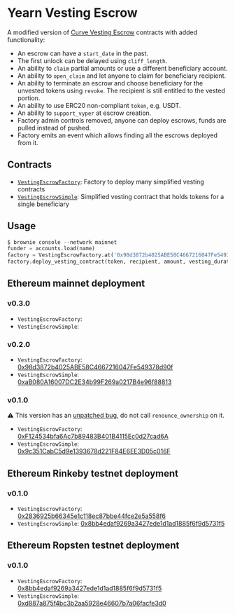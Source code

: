 # Yearn Vesting Escrow

A modified version of [Curve Vesting Escrow](https://github.com/curvefi/curve-dao-contracts) contracts with added functionality:

- An escrow can have a `start_date` in the past.
- The first unlock can be delayed using `cliff_length`.
- An ability to `claim` partial amounts or use a different beneficiary account.
- An ability to `open_claim` and let anyone to claim for beneficiary recipient.
- An ability to terminate an escrow and choose beneficiary for the unvested tokens using `revoke`. The recipient is still entitled to the vested portion.
- An ability to use ERC20 non-compliant `token`, e.g. USDT.
- An ability to `support_vyper` at escrow creation.
- Factory admin controls removed, anyone can deploy escrows, funds are pulled instead of pushed.
- Factory emits an event which allows finding all the escrows deployed from it.

## Contracts

- [`VestingEscrowFactory`](contracts/VestingEscrowFactory.vy): Factory to deploy many simplified vesting contracts
- [`VestingEscrowSimple`](contracts/VestingEscrowSimple.vy): Simplified vesting contract that holds tokens for a single beneficiary

## Usage

```python
$ brownie console --network mainnet
funder = accounts.load(name)
factory = VestingEscrowFactory.at('0x98d3872b4025ABE58C4667216047Fe549378d90f', owner=funder)
factory.deploy_vesting_contract(token, recipient, amount, vesting_duration, vesting_start, cliff_length, open_claim, support_vyper, owner)
```

## Ethereum mainnet deployment

### v0.3.0

- `VestingEscrowFactory`:
- `VestingEscrowSimple`:

### v0.2.0

- `VestingEscrowFactory`: [0x98d3872b4025ABE58C4667216047Fe549378d90f](https://etherscan.io/address/0x98d3872b4025ABE58C4667216047Fe549378d90f#code)
- `VestingEscrowSimple`: [0xaB080A16007DC2E34b99F269a0217B4e96f88813](https://etherscan.io/address/0xaB080A16007DC2E34b99F269a0217B4e96f88813#code)

### v0.1.0

⚠️ This version has an [unpatched bug](https://github.com/banteg/yearn-vesting-escrow/security/advisories/GHSA-vpxq-238p-8q3m), do not call `renounce_ownership` on it.

- `VestingEscrowFactory`: [0xF124534bfa6Ac7b89483B401B4115Ec0d27cad6A](https://etherscan.io/address/0xF124534bfa6Ac7b89483B401B4115Ec0d27cad6A#code)
- `VestingEscrowSimple`: [0x9c351CabC5d9e1393678d221F84E6EE3D05c016F](https://etherscan.io/address/0x9c351cabc5d9e1393678d221f84e6ee3d05c016f#code)

## Ethereum Rinkeby testnet deployment

### v0.1.0

- `VestingEscrowFactory`: [0x2836925b66345e1c118ec87bbe44fce2e5a558f6](https://rinkeby.etherscan.io/address/0x2836925b66345e1c118ec87bbe44fce2e5a558f6#code)
- `VestingEscrowSimple`: [0x8bb4edaf9269a3427ede1d1ad1885f6f9d5731f5](https://rinkeby.etherscan.io/address/0x8bb4edaf9269a3427ede1d1ad1885f6f9d5731f5#code)

## Ethereum Ropsten testnet deployment

### v0.1.0

- `VestingEscrowFactory`: [0x8bb4edaf9269a3427ede1d1ad1885f6f9d5731f5](https://ropsten.etherscan.io/address/0x8bb4edaf9269a3427ede1d1ad1885f6f9d5731f5#code)
- `VestingEscrowSimple`: [0xd887a875f4bc3b2aa5928e46607b7a06facfe3d0](https://ropsten.etherscan.io/address/0xd887a875f4bc3b2aa5928e46607b7a06facfe3d0#code)
